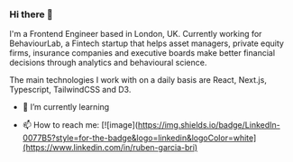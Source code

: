 ### Hi there 👋

<!--
**RubenGarciaBri/RubenGarciaBri** is a ✨ _special_ ✨ repository because its `README.md` (this file) appears on your GitHub profile.

Here are some ideas to get you started:

- 🔭 I’m currently working on ...
- 🌱 I’m currently learning ...
- 👯 I’m looking to collaborate on ...
- 🤔 I’m looking for help with ...
- 💬 Ask me about ...
- 📫 How to reach me: ...
- 😄 Pronouns: ...
- ⚡ Fun fact: ...
-->

I'm a Frontend Engineer based in London, UK. Currently working for BehaviourLab, a Fintech startup that helps asset managers, private equity firms, insurance companies and executive boards make better financial decisions through analytics and behavioural science.

The main technologies I work with on a daily basis are React, Next.js, Typescript, TailwindCSS and D3.

- 🌱 I’m currently learning 

- 📫 How to reach me:
[![image](https://img.shields.io/badge/LinkedIn-0077B5?style=for-the-badge&logo=linkedin&logoColor=white](https://www.linkedin.com/in/ruben-garcia-bri)

